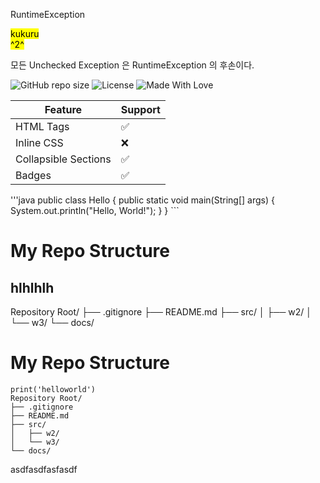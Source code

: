 RuntimeException

<mark>kukuru<mark>  
^2^



모든 Unchecked Exception 은 RuntimeException 의 후손이다.

![GitHub repo size](https://img.shields.io/github/repo-size/username/repo-name)
![License](https://img.shields.io/badge/license-MIT-green)
![Made With Love](https://img.shields.io/badge/Made%20with-❤️-red)

| Feature | Support |
|--------|--------|
| HTML Tags | ✅ |
| Inline CSS | ❌ |
| Collapsible Sections | ✅ |
| Badges | ✅ |


'''java public class Hello { public static void main(String[] args) { System.out.println("Hello, World!"); } } ``` </pre>

# My Repo Structure




## hlhlhlh




Repository Root/
├── .gitignore
├── README.md
├── src/
│   ├── w2/
│   └── w3/
└── docs/

# My Repo Structure
```plaintext
print('helloworld')
Repository Root/
├── .gitignore
├── README.md
├── src/
│   ├── w2/
│   └── w3/
└── docs/
```

asdfasdfasfasdf
